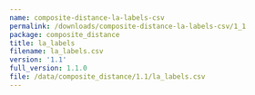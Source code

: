 ```yaml
---
name: composite-distance-la-labels-csv
permalink: /downloads/composite-distance-la-labels-csv/1_1
package: composite_distance
title: la_labels
filename: la_labels.csv
version: '1.1'
full_version: 1.1.0
file: /data/composite_distance/1.1/la_labels.csv
---
```

